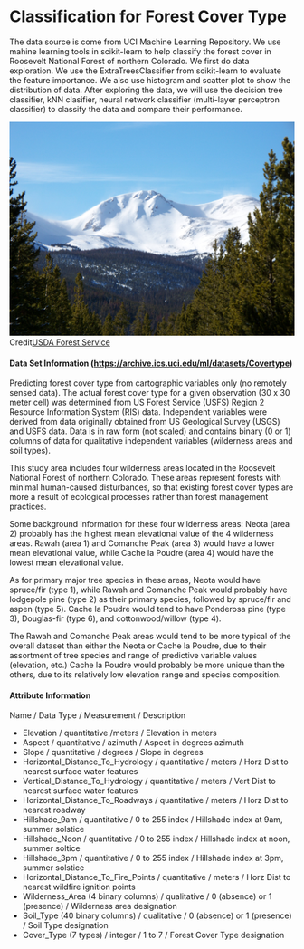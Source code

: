 # Classification for Forest Cover Type


The data source is come from UCI Machine Learning Repository. We use mahine learning tools in scikit-learn to help classify the forest cover in Roosevelt National Forest of northern Colorado. We first do data exploration. We use the ExtraTreesClassifier from scikit-learn to evaluate the feature importance. We also use histogram and scatter plot to show the distribution of data. After exploring the data, we will use the decision tree classifier, kNN clasifier, neural network classifier (multi-layer perceptron classifier) to classify the data and compare their performance.

![](img/cover.jpg)
Credit[USDA Forest Service](https://www.fs.usda.gov/Internet/FSE_MEDIA/stelprdb5446926.jpg)
#### Data Set Information (https://archive.ics.uci.edu/ml/datasets/Covertype)
Predicting forest cover type from cartographic variables only (no remotely sensed data). The actual forest cover type for a given observation (30 x 30 meter cell) was determined from US Forest Service (USFS) Region 2 Resource Information System (RIS) data. Independent variables were derived from data originally obtained from US Geological Survey (USGS) and USFS data. Data is in raw form (not scaled) and contains binary (0 or 1) columns of data for qualitative independent variables (wilderness areas and soil types).

This study area includes four wilderness areas located in the Roosevelt National Forest of northern Colorado. These areas represent forests with minimal human-caused disturbances, so that existing forest cover types are more a result of ecological processes rather than forest management practices.

Some background information for these four wilderness areas: Neota (area 2) probably has the highest mean elevational value of the 4 wilderness areas. Rawah (area 1) and Comanche Peak (area 3) would have a lower mean elevational value, while Cache la Poudre (area 4) would have the lowest mean elevational value.

As for primary major tree species in these areas, Neota would have spruce/fir (type 1), while Rawah and Comanche Peak would probably have lodgepole pine (type 2) as their primary species, followed by spruce/fir and aspen (type 5). Cache la Poudre would tend to have Ponderosa pine (type 3), Douglas-fir (type 6), and cottonwood/willow (type 4).

The Rawah and Comanche Peak areas would tend to be more typical of the overall dataset than either the Neota or Cache la Poudre, due to their assortment of tree species and range of predictive variable values (elevation, etc.) Cache la Poudre would probably be more unique than the others, due to its relatively low elevation range and species composition. 

#### Attribute Information

Name / Data Type / Measurement / Description

* Elevation / quantitative /meters / Elevation in meters
* Aspect / quantitative / azimuth / Aspect in degrees azimuth
* Slope / quantitative / degrees / Slope in degrees
* Horizontal_Distance_To_Hydrology / quantitative / meters / Horz Dist to nearest surface water features
* Vertical_Distance_To_Hydrology / quantitative / meters / Vert Dist to nearest surface water features
* Horizontal_Distance_To_Roadways / quantitative / meters / Horz Dist to nearest roadway
* Hillshade_9am / quantitative / 0 to 255 index / Hillshade index at 9am, summer solstice
* Hillshade_Noon / quantitative / 0 to 255 index / Hillshade index at noon, summer soltice
* Hillshade_3pm / quantitative / 0 to 255 index / Hillshade index at 3pm, summer solstice
* Horizontal_Distance_To_Fire_Points / quantitative / meters / Horz Dist to nearest wildfire ignition points
* Wilderness_Area (4 binary columns) / qualitative / 0 (absence) or 1 (presence) / Wilderness area designation
* Soil_Type (40 binary columns) / qualitative / 0 (absence) or 1 (presence) / Soil Type designation
* Cover_Type (7 types) / integer / 1 to 7 / Forest Cover Type designation

